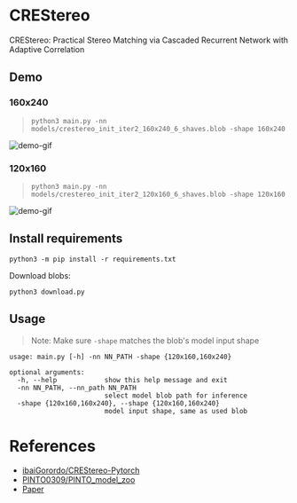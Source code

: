 # CREStereo

CREStereo: Practical Stereo Matching via Cascaded Recurrent Network with Adaptive Correlation

## Demo

### 160x240

>```python3 main.py -nn models/crestereo_init_iter2_160x240_6_shaves.blob -shape 160x240```

![demo-gif](https://i.imgur.com/S4BElZo.png)


### 120x160

>```python3 main.py -nn models/crestereo_init_iter2_120x160_6_shaves.blob -shape 120x160```

![demo-gif](https://i.imgur.com/4Gpt2On.png)

## Install requirements

```
python3 -m pip install -r requirements.txt
```

Download blobs:
```
python3 download.py
```
## Usage

> Note: Make sure `-shape` matches the blob's model input shape

```
usage: main.py [-h] -nn NN_PATH -shape {120x160,160x240}

optional arguments:
  -h, --help            show this help message and exit
  -nn NN_PATH, --nn_path NN_PATH
                        select model blob path for inference
  -shape {120x160,160x240}, --shape {120x160,160x240}
                        model input shape, same as used blob
```

# References
* [ibaiGorordo/CREStereo-Pytorch](https://github.com/ibaiGorordo/CREStereo-Pytorch)
* [PINTO0309/PINTO_model_zoo](https://github.com/PINTO0309/PINTO_model_zoo)
* [Paper](https://arxiv.org/abs/2203.11483)